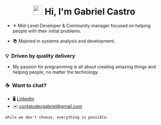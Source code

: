 <h1 align="center"><img src="https://raw.githubusercontent.com/kaueMarques/kaueMarques/master/hi.gif" height="30px"> Hi, I'm Gabriel Castro</h1>

- ⚜️ Mid-Level Developer & Community manager focused on helping people with their initial problems.

- 📚   Majored in systems analysis and development.

### 💡&nbsp; Driven by quality delivery
- My passion for programming is all about creating amazing things and helping people, no matter the technology.

### ☕️&nbsp;   Want to chat?
* 🖥️ [Linkedin](http://www.linkedin.com/in/eugabrielcastro/)
* ✉️ [contatodevgabriel@gmail.com](mailto:contatodevgabriel@gmail.com)

```
while we don't choose, everything is possible.
```
